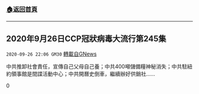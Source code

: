 ###  [:house:返回首頁](https://github.com/ourhimalayas/txt)
---

## 2020年9月26日CCP冠狀病毒大流行第245集
`2020-09-26 22:06 GM30` [轉載自GNews](https://gnews.org/zh-hant/385171/)

中共推卸社會責任，宣傳自己父母自己養；中共400噸儲備糧神秘消失；中共駐紐約領事館是間諜活動中心；中共開曆史倒車，繼續辦好供銷社……



0
